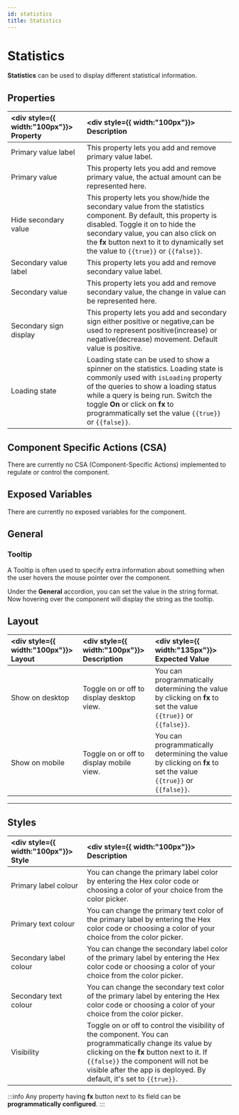 ```yaml
---
id: statistics
title: Statistics
---
```


# Statistics

**Statistics** can be used to display different statistical information.

<div >

## Properties

| <div style={{ width:"100px"}}> Property </div> | <div style={{ width:"100px"}}> Description </div> |
|:------------ |:-------------|
| Primary value label | This property lets you add and remove primary value label. | 
| Primary value | This property lets you add and remove primary value, the actual amount can be represented here. |
| Hide secondary value | This property lets you show/hide the secondary value from the statistics component. By default, this property is disabled. Toggle it on to hide the secondary value, you can also click on the **fx** button next to it to dynamically set the value to `{{true}}` or `{{false}}`. |
| Secondary value label | This property lets you add and remove secondary value label. |
| Secondary value | This property lets you add and remove secondary value, the change in value can be represented here. |
| Secondary sign display | This property lets you add and secondary sign either positive or negative,can be used to represent positive(increase) or negative(decrease) movement. Default value is positive. |
| Loading state | Loading state can be used to show a spinner on the statistics. Loading state is commonly used with `isLoading` property of the queries to show a loading status while a query is being run. Switch the toggle **On** or click on **fx** to programmatically set the value `{{true}}` or `{{false}}`. |

</div>

<div >

## Component Specific Actions (CSA)

There are currently no CSA (Component-Specific Actions) implemented to regulate or control the component.

</div>

<div >

## Exposed Variables

There are currently no exposed variables for the component.

</div>

<div >

## General
### Tooltip

A Tooltip is often used to specify extra information about something when the user hovers the mouse pointer over the component.

Under the <b>General</b> accordion, you can set the value in the string format. Now hovering over the component will display the string as the tooltip.

</div>

<div >

## Layout

| <div style={{ width:"100px"}}> Layout </div> | <div style={{ width:"100px"}}> Description </div> | <div style={{ width:"135px"}}> Expected Value </div> |
|:--------------- |:----------------------------------------- | :------------------------------------------------------------------------------------------------------------- |
| Show on desktop | Toggle on or off to display desktop view. | You can programmatically determining the value by clicking on **fx** to set the value `{{true}}` or `{{false}}`. |
| Show on mobile  | Toggle on or off to display mobile view.  | You can programmatically determining the value by clicking on **fx** to set the value `{{true}}` or `{{false}}`. |

</div>

<div >

--- 

## Styles

| <div style={{ width:"100px"}}> Style </div> | <div style={{ width:"100px"}}>  Description </div> |
|:------------ |:-------------|
| Primary label colour | You can change the primary label color by entering the Hex color code or choosing a color of your choice from the color picker. |
| Primary text colour | You can change the primary text color of the primary label by entering the Hex color code or choosing a color of your choice from the color picker. |
| Secondary label colour | You can change the secondary label color of the primary label by entering the Hex color code or choosing a color of your choice from the color picker. |
| Secondary text colour | You can change the secondary text color of the primary label by entering the Hex color code or choosing a color of your choice from the color picker. |
| Visibility | Toggle on or off to control the visibility of the component. You can programmatically change its value by clicking on the **fx** button next to it. If `{{false}}` the component will not be visible after the app is deployed. By default, it's set to `{{true}}`. |

:::info
Any property having **fx** button next to its field can be **programmatically configured**.
:::

</div>
